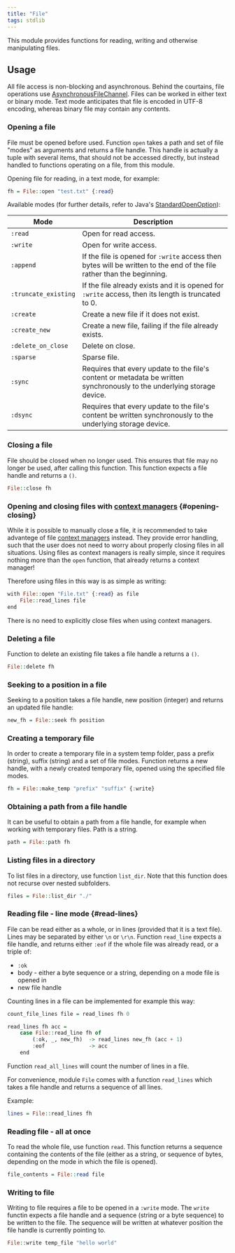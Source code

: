 ```yaml
---
title: "File"
tags: stdlib
---
```


This module provides functions for reading, writing and otherwise manipulating files.

## Usage
All file access is non-blocking and asynchronous. Behind the courtains, file operations use [AsynchronousFileChannel](https://docs.oracle.com/en/java/javase/11api/java.base/java/nio/channels/AsynchronousFileChannel.html).
Files can be worked in either text or binary mode. Text mode anticipates that file is encoded in UTF-8 encoding, whereas binary file may contain any contents.

### Opening a file
File must be opened before used. Function `open` takes a path and set of file "modes" as arguments and returns a file handle. This handle is actually a tuple with several items, that should not be accessed directly, but instead handled to functions operating on a file, from this module.

Opening file for reading, in a text mode, for example:

```haskell
fh = File::open "test.txt" {:read}
```

Available modes (for further details, refer to Java's [StandardOpenOption](https://docs.oracle.com/en/java/javase/11api/java.base/java/nio/file/StandardOpenOption.html)):

| Mode | Description |
| ---- | ----------- |
| `:read` | Open for read access. |
| `:write`| Open for write access. |
| `:append` | If the file is opened for `:write` access then bytes will be written to the end of the file rather than the beginning. |
| `:truncate_existing` | If the file already exists and it is opened for `:write` access, then its length is truncated to 0. |
| `:create` | Create a new file if it does not exist. |
| `:create_new` | Create a new file, failing if the file already exists. |
| `:delete_on_close` | Delete on close. |
| `:sparse` | Sparse file. |
| `:sync` | Requires that every update to the file's content or metadata be written synchronously to the underlying storage device. |
| `:dsync` | Requires that every update to the file's content be written synchronously to the underlying storage device. |

### Closing a file
File should be closed when no longer used. This ensures that file may no longer be used, after calling this function. This function expects a file handle and returns a `()`.

```haskell
File::close fh
```

### Opening and closing files with [context managers](/docs/resource-management.md#context-managers) {#opening-closing}
While it is possible to manually close a file, it is recommended to take advantege of file [context managers](/docs/resource-management.md#context-managers) instead. They provide error handling, such that the user does not need to worry about properly closing files in all situations. Using files as context managers is really simple, since it requires nothing more than the `open` function, that already returns a context manager!

Therefore using files in this way is as simple as writing:
```haskell
with File::open "File.txt" {:read} as file
    File::read_lines file
end
```

There is no need to explicitly close files when using context managers.

### Deleting a file
Function to delete an existing file takes a file handle a returns a `()`.

```haskell
File::delete fh
```

### Seeking to a position in a file
Seeking to a position takes a file handle, new position (integer) and returns an updated file handle:

```haskell
new_fh = File::seek fh position
```

### Creating a temporary file
In order to create a temporary file in a system temp folder, pass a prefix (string), suffix (string) and a set of file modes. Function returns a new handle, with a newly created temporary file, opened using the specified file modes.

```haskell
fh = File::make_temp "prefix" "suffix" {:write}
```

### Obtaining a path from a file handle
It can be useful to obtain a path from a file handle, for example when working with temporary files. Path is a string.

```haskell
path = File::path fh
```

### Listing files in a directory
To list files in a directory, use function `list_dir`. Note that this function does not recurse over nested subfolders.

```haskell
files = File::list_dir "./"
```

### Reading file - line mode {#read-lines}
File can be read either as a whole, or in lines (provided that it is a text file). Lines may be separated by either `\n` or `\r\n`. Function `read_line` expects a file handle, and returns either `:eof` if the whole file was already read, or a triple of:
* `:ok`
* body - either a byte sequence or a string, depending on a mode file is opened in
* new file handle

Counting lines in a file can be implemented for example this way:

```haskell
count_file_lines file = read_lines fh 0

read_lines fh acc =
    case File::read_line fh of
        (:ok, _, new_fh)  -> read_lines new_fh (acc + 1)
        :eof              -> acc
    end
```

Function `read_all_lines` will count the number of lines in a file.

For convenience, module `File` comes with a function `read_lines` which takes a file handle and returns a sequence of all lines.

Example:
```haskell
lines = File::read_lines fh
```

### Reading file - all at once
To read the whole file, use function `read`. This function returns a sequence containing the contents of the file (either as a string, or sequence of bytes, depending on the mode in which the file is opened).

```haskell
file_contents = File::read file
```

### Writing to file
Writing to file requires a file to be opened in a `:write` mode. The `write` functin expects a file handle and a sequence (string or a byte sequence) to be written to the file.
The sequence will be written at whatever position the file handle is currently pointing to.

```haskell
File::write temp_file "hello world"
```
